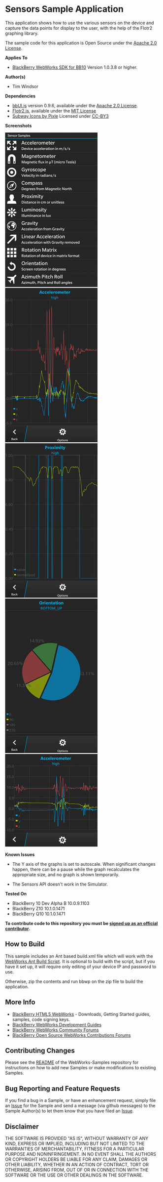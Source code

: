 # Sensors Sample Application

This application shows how to use the various sensors on the device and capture the data points for display to the user, with the help of the Flotr2 graphing library.

The sample code for this application is Open Source under the [Apache 2.0 License](http://www.apache.org/licenses/LICENSE-2.0.html).

**Applies To**

* [BlackBerry WebWorks SDK for BB10](https://developer.blackberry.com/html5/) Version 1.0.3.8 or higher.


**Author(s)** 

* Tim Windsor

**Dependencies**

* [bbUI.js](https://github.com/blackberry/bbUI.js) version 0.9.6, available under the [Apache 2.0 License](http://www.apache.org/licenses/LICENSE-2.0.html).
* [Flotr2.js](https://github.com/HumbleSoftware/Flotr2), available under the [MIT License]()
* [Subway Icons by Pixle](http://subway.pixle.pl/rim/) Licensed under [CC-BY3](http://creativecommons.org/licenses/by/3.0/)

**Screenshots**

![Screenshot](screenshots/IMG_00000004.png) &nbsp;
![Screenshot](screenshots/IMG_00000003.png) &nbsp;
![Screenshot](screenshots/IMG_00000002.png) &nbsp;
![Screenshot](screenshots/IMG_00000001.png) &nbsp;
![Screenshot](screenshots/Q10-1.png)

**Known Issues**

* The Y axis of the graphs is set to autoscale. When significant changes happen, there can be a pause while the graph recalculates the appropriate size, and no graph is shown temporarily.

* The Sensors API doesn't work in the Simulator.

**Tested On**
* BlackBerry 10 Dev Alpha B 10.0.9.1103
* BlackBerry Z10 10.1.0.1471
* BlackBerry Q10 10.1.0.1471


**To contribute code to this repository you must be [signed up as an official contributor](http://blackberry.github.com/howToContribute.html).**

## How to Build

This sample includes an Ant based build.xml file which will work with the [WebWorks Ant Build Script](https://github.com/blackberry/BB10-WebWorks-Community-Samples/tree/master/Ant-Build-Script). It is optional to build with the script, but if you have it set up, it will require only editing of your device IP and password to use.

Otherwise, zip the contents and run bbwp on the zip file to build the application.

## More Info

* [BlackBerry HTML5 WebWorks](https://bdsc.webapps.blackberry.com/html5/) - Downloads, Getting Started guides, samples, code signing keys.
* [BlackBerry WebWorks Development Guides](https://bdsc.webapps.blackberry.com/html5/documentation)
* [BlackBerry WebWorks Community Forums](http://supportforums.blackberry.com/t5/Web-and-WebWorks-Development/bd-p/browser_dev)
* [BlackBerry Open Source WebWorks Contributions Forums](http://supportforums.blackberry.com/t5/BlackBerry-WebWorks/bd-p/ww_con)

## Contributing Changes

Please see the [README](https://github.com/blackberry/BB10-WebWorks-Samples) of the WebWorks-Samples repository for instructions on how to add new Samples or make modifications to existing Samples.


## Bug Reporting and Feature Requests

If you find a bug in a Sample, or have an enhancement request, simply file an [Issue](https://github.com/blackberry/BB10-WebWorks-Samples/issues) for the Sample and send a message (via github messages) to the Sample Author(s) to let them know that you have filed an [Issue](https://github.com/blackberry/BB10-WebWorks-Samples/issues).


## Disclaimer

THE SOFTWARE IS PROVIDED "AS IS", WITHOUT WARRANTY OF ANY KIND, EXPRESS OR IMPLIED, INCLUDING BUT NOT LIMITED TO THE WARRANTIES OF MERCHANTABILITY, FITNESS FOR A PARTICULAR PURPOSE AND NONINFRINGEMENT. IN NO EVENT SHALL THE AUTHORS OR COPYRIGHT HOLDERS BE LIABLE FOR ANY CLAIM, DAMAGES OR OTHER LIABILITY, WHETHER IN AN ACTION OF CONTRACT, TORT OR OTHERWISE, ARISING FROM, OUT OF OR IN CONNECTION WITH THE SOFTWARE OR THE USE OR OTHER DEALINGS IN THE SOFTWARE.
